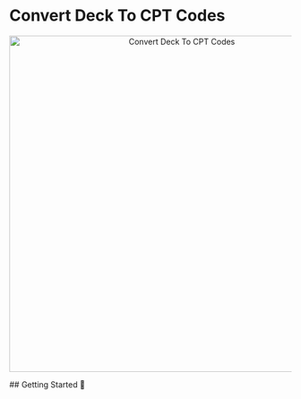 # Convert Deck To CPT Codes
<p align = "center">
      <img src="https://github.com/Archertakesitez/deck-to-CPT/readme_source/first_page.png" alt="Convert Deck To CPT Codes" width="600"/>
</p>
## Getting Started 🚀
